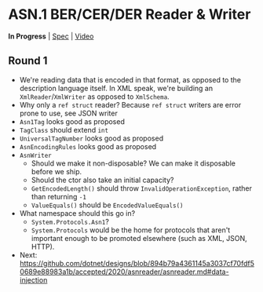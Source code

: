 # ASN.1 BER/CER/DER Reader & Writer

**In Progress** |
[Spec](https://github.com/dotnet/designs/pull/93) |
[Video](https://youtu.be/PtiTXxroJT4)

## Round 1

* We're reading data that is encoded in that format, as opposed to the
  description language itself. In XML speak, we're building an
  `XmlReader`/`XmlWriter` as opposed to `XmlSchema`.
* Why only a `ref struct` reader? Because `ref struct` writers are error prone
  to use, see JSON writer
* `Asn1Tag` looks good as proposed
* `TagClass` should extend `int`
* `UniversalTagNumber` looks good as proposed
* `AsnEncodingRules` looks good as proposed
* `AsnWriter`
  * Should we make it non-disposable? We can make it disposable before we
      ship.
  * Should the ctor also take an initial capacity?
  * `GetEncodedLength()` should throw `InvalidOperationException`, rather than
      returning `-1`
  * `ValueEquals()` should be `EncodedValueEquals()`
* What namespace should this go in?
  * `System.Protocols.Asn1`?
  * `System.Protocols` would be the home for protocols that aren't important
    enough to be promoted elsewhere (such as  XML, JSON, HTTP).
* Next: https://github.com/dotnet/designs/blob/894b79a4361145a3037cf70fdf50689e88983a1b/accepted/2020/asnreader/asnreader.md#data-injection
